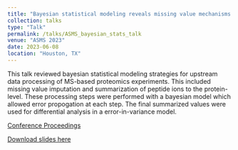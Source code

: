 ```yaml
---
title: "Bayesian statistical modeling reveals missing value mechanisms in label-free Mass Spectrometry-based proteomics experiments"
collection: talks
type: "Talk"
permalink: /talks/ASMS_bayesian_stats_talk
venue: "ASMS 2023"
date: 2023-06-08
location: "Houston, TX"
---
```


This talk reviewed bayesian statistical modeling strategies for upstream data processing of MS-based proteomics experiments. This included missing value imputation and summarization of peptide ions to the protein-level. These processing steps were performed with a bayesian model which allowed error propogation at each step. The final summarized values were used for differential analysis in a error-in-variance model.

[Conference Proceedings](https://www.asms.org/conferences/annual-conference/conference-proceedings-2023)

[Download slides here](http://devonjkohler.github.io/files/ASMS_presentation.pdf)
